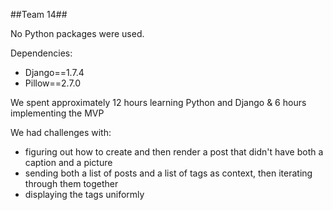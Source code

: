 ##Team 14##

No Python packages were used.

Dependencies:
* Django==1.7.4
* Pillow==2.7.0

We spent approximately 12 hours learning Python and Django & 6 hours implementing the MVP

We had challenges with:
* figuring out how to create and then render a post that didn't have both a caption and a picture
* sending both a list of posts and a list of tags as context, then iterating through them together
* displaying the tags uniformly